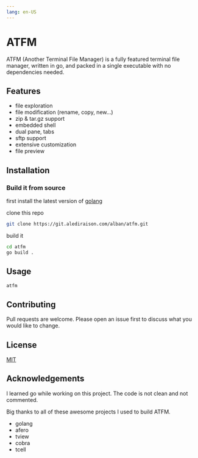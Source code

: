 ```yaml
---
lang: en-US
---
```

# ATFM
ATFM (Another Terminal File Manager) is a fully featured terminal file manager, written in go, and packed in a single
executable with no dependencies needed.

## Features
- file exploration
- file modification (rename, copy, new...)
- zip & tar.gz support
- embedded shell
- dual pane, tabs
- sftp support
- extensive customization
- file preview

## Installation

### Build it from source
first install the latest version of [golang](https://go.dev/doc/install)

clone this repo
```bash
git clone https://git.alediraison.com/alban/atfm.git
```
build it
```bash
cd atfm
go build .
```

## Usage
```bash
atfm
```

## Contributing

Pull requests are welcome. Please open an issue first to discuss what you would like to change.

## License
[MIT](https://choosealicense.com/licenses/mit/)

## Acknowledgements
I learned go while working on this project. The code is not clean and not commented.

Big thanks to all of these awesome projects I used to build ATFM.
- golang
- afero
- tview
- cobra
- tcell
